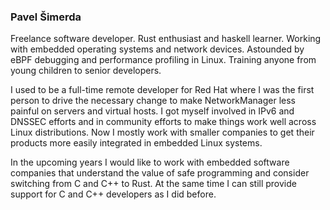 ### Pavel Šimerda

Freelance software developer. Rust enthusiast and haskell learner. Working with embedded operating systems and network devices. Astounded by eBPF debugging and performance profiling in Linux. Training anyone from young children to senior developers.

I used to be a full-time remote developer for Red Hat where I was the first person to drive the necessary change to make NetworkManager less painful on servers and virtual hosts. I got myself involved in IPv6 and DNSSEC efforts and in community efforts to make things work well across Linux distributions. Now I mostly work with smaller companies to get their products more easily integrated in embedded Linux systems.

In the upcoming years I would like to work with embedded software companies that understand the value of safe programming and consider switching from C and C++ to Rust. At the same time I can still provide support for C and C++ developers as I did before.

<!--
**pavlix/pavlix** is a ✨ _special_ ✨ repository because its `README.md` (this file) appears on your GitHub profile.

Here are some ideas to get you started:

- 🔭 I’m currently working on ...
- 🌱 I’m currently learning ...
- 👯 I’m looking to collaborate on ...
- 🤔 I’m looking for help with ...
- 💬 Ask me about ...
- 📫 How to reach me: ...
- 😄 Pronouns: ...
- ⚡ Fun fact: ...
-->
